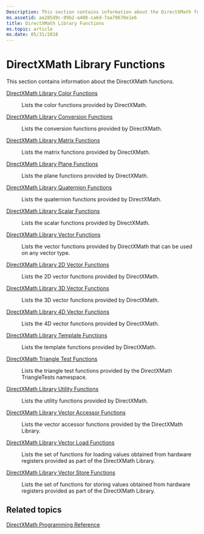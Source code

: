 ```yaml
---
Description: This section contains information about the DirectXMath functions.
ms.assetid: aa285d9c-09b2-a408-ca6d-7aa79670e1e6
title: DirectXMath Library Functions
ms.topic: article
ms.date: 05/31/2018
---
```


# DirectXMath Library Functions

This section contains information about the DirectXMath functions.

<dl> <dt>

[DirectXMath Library Color Functions](ovw-xnamath-reference-functions-color.md)
</dt> <dd>

Lists the color functions provided by DirectXMath.

</dd> <dt>

[DirectXMath Library Conversion Functions](ovw-xnamath-reference-functions-conversion.md)
</dt> <dd>

Lists the conversion functions provided by DirectXMath.

</dd> <dt>

[DirectXMath Library Matrix Functions](ovw-xnamath-reference-functions-matrix.md)
</dt> <dd>

Lists the matrix functions provided by DirectXMath.

</dd> <dt>

[DirectXMath Library Plane Functions](ovw-xnamath-reference-functions-plane.md)
</dt> <dd>

Lists the plane functions provided by DirectXMath.

</dd> <dt>

[DirectXMath Library Quaternion Functions](ovw-xnamath-reference-functions-quaternion.md)
</dt> <dd>

Lists the quaternion functions provided by DirectXMath.

</dd> <dt>

[DirectXMath Library Scalar Functions](ovw-xnamath-reference-functions-scalar.md)
</dt> <dd>

Lists the scalar functions provided by DirectXMath.

</dd> <dt>

[DirectXMath Library Vector Functions](ovw-xnamath-reference-functions-vector.md)
</dt> <dd>

Lists the vector functions provided by DirectXMath that can be used on any vector type.

</dd> <dt>

[DirectXMath Library 2D Vector Functions](ovw-xnamath-reference-functions-vector2.md)
</dt> <dd>

Lists the 2D vector functions provided by DirectXMath.

</dd> <dt>

[DirectXMath Library 3D Vector Functions](ovw-xnamath-reference-functions-vector3.md)
</dt> <dd>

Lists the 3D vector functions provided by DirectXMath.

</dd> <dt>

[DirectXMath Library 4D Vector Functions](ovw-xnamath-reference-functions-vector4.md)
</dt> <dd>

Lists the 4D vector functions provided by DirectXMath.

</dd> <dt>

[DirectXMath Library Template Functions](ovw-xnamath-templates.md)
</dt> <dd>

Lists the template functions provided by DirectXMath.

</dd> <dt>

[DirectXMath Triangle Test Functions](ovw-xnamath-triangletests.md)
</dt> <dd>

Lists the triangle test functions provided by the DirectXMath TriangleTests namespace.

</dd> <dt>

[DirectXMath Library Utility Functions](ovw-xnamath-utilities.md)
</dt> <dd>

Lists the utility functions provided by DirectXMath.

</dd> <dt>

[DirectXMath Library Vector Accessor Functions](ovw-xnamath-reference-functions-accessors.md)
</dt> <dd>

Lists the vector accessor functions provided by the DirectXMath Library.

</dd> <dt>

[DirectXMath Library Vector Load Functions](ovw-xnamath-reference-functions-load.md)
</dt> <dd>

Lists the set of functions for loading values obtained from hardware registers provided as part of the DirectXMath Library.

</dd> <dt>

[DirectXMath Library Vector Store Functions](ovw-xnamath-reference-functions-storage.md)
</dt> <dd>

Lists the set of functions for storing values obtained from hardware registers provided as part of the DirectXMath Library.

</dd> </dl>

## Related topics

<dl> <dt>

[DirectXMath Programming Reference](ovw-xnamath-reference.md)
</dt> </dl>

 

 



